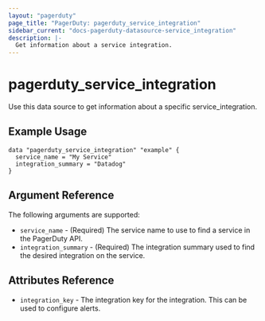 ```yaml
---
layout: "pagerduty"
page_title: "PagerDuty: pagerduty_service_integration"
sidebar_current: "docs-pagerduty-datasource-service_integration"
description: |-
  Get information about a service integration.
---
```


# pagerduty\_service\_integration

Use this data source to get information about a specific service_integration.

## Example Usage

```hcl
data "pagerduty_service_integration" "example" {
  service_name = "My Service"
  integration_summary = "Datadog"
}
```

## Argument Reference

The following arguments are supported:

* `service_name` - (Required) The service name to use to find a service in the PagerDuty API.
* `integration_summary` - (Required) The integration summary used to find the desired integration on the service.

## Attributes Reference

* `integration_key` - The integration key for the integration. This can be used to configure alerts.
